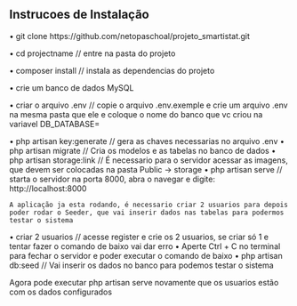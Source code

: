 ## Instrucoes de Instalação

<p>•	 git clone https://github.com/netopaschoal/projeto_smartistat.git </p>
<p>•	cd projectname    // entre na pasta do projeto </p>
<p>•	composer install        // instala as dependencias do projeto</p>
<p>•	crie um banco de dados MySQL</p>
<p>•	criar o arquivo .env    // copie o arquivo .env.exemple e crie um arquivo .env na mesma pasta que ele e coloque o nome do banco                                 que vc criou na variavel DB_DATABASE= </p>
•	php artisan key:generate  // gera as chaves necessarias no arquivo .env
•	php artisan migrate         // Cria os modelos e as tabelas no banco de dados
•	php artisan storage:link    // É necessario para o servidor acessar as imagens, que devem ser colocadas na pasta Public -> storage
•	php artisan serve  // starta o servidor na porta 8000, abra o navegar e digite: http://localhost:8000
    
    A aplicação ja esta rodando, é necessario criar 2 usuarios para depois poder rodar o Seeder, que vai inserir dados nas tabelas para podermos testar o sistema
•	criar 2 usuarios // acesse register e crie os 2 usuarios, se criar só 1 e tentar fazer o comando de baixo vai dar erro
•	Aperte Ctrl + C no terminal para fechar o servidor e poder executar o comando de baixo
•	php artisan db:seed // Vai inserir os dados no banco para podemos testar o sistema

Agora pode executar php artisan serve novamente que os usuarios estão com os dados configurados
